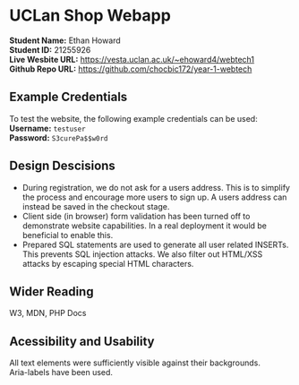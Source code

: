 # UCLan Shop Webapp

**Student Name:** Ethan Howard\
**Student ID:** 21255926\
**Live Wesbite URL:** https://vesta.uclan.ac.uk/~ehoward4/webtech1 \
**Github Repo URL:** https://github.com/chocbic172/year-1-webtech

## Example Credentials
To test the website, the following example credentials can be used:\
**Username:** `testuser`\
**Password:** `S3curePa$$w0rd`

## Design Descisions
- During registration, we do not ask for a users address. This is to simplify the process and
  encourage more users to sign up. A users address can instead be saved in the checkout stage.
- Client side (in browser) form validation has been turned off to demonstrate website
  capabilities. In a real deployment it would be beneficial to enable this.
- Prepared SQL statements are used to generate all user related INSERTs. This prevents SQL
  injection attacks. We also filter out HTML/XSS attacks by escaping special HTML characters.

## Wider Reading
W3, MDN, PHP Docs

## Acessibility and Usability
All text elements were sufficiently visible against their backgrounds.\
Aria-labels have been used.
